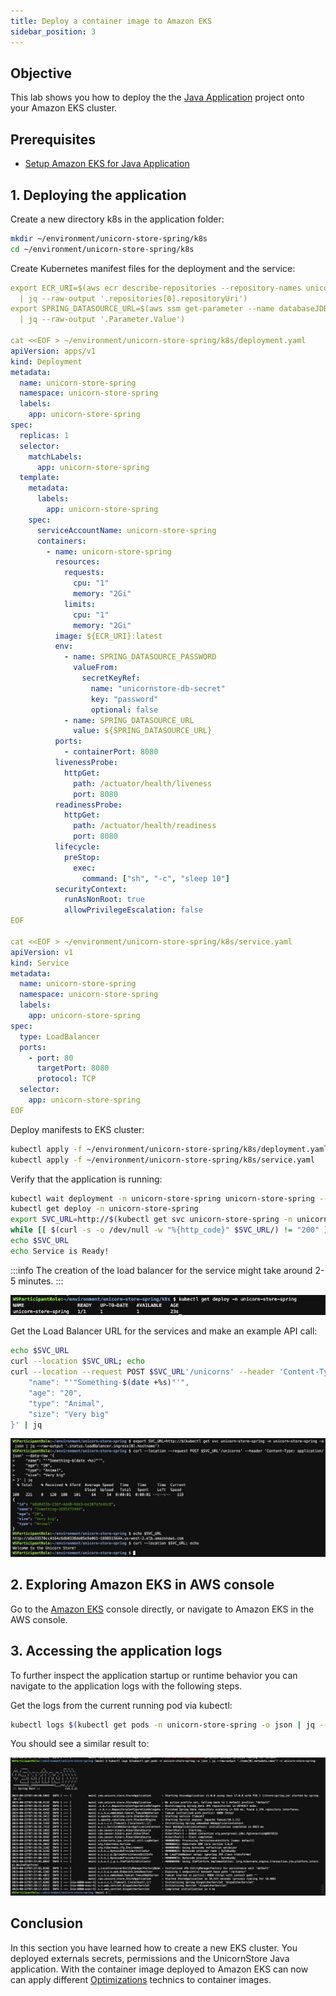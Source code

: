 ```yaml
---
title: Deploy a container image to Amazon EKS
sidebar_position: 3
---
```


## Objective

This lab shows you how to deploy the the [Java Application](introduction/java/workshop-setup.md) project onto your Amazon EKS cluster.

## Prerequisites

- [Setup Amazon EKS for Java Application](../../eks/java/eks-setup.md)

## 1. Deploying the application

Create a new directory k8s in the application folder:

```bash showLineNumbers
mkdir ~/environment/unicorn-store-spring/k8s
cd ~/environment/unicorn-store-spring/k8s
```

Create Kubernetes manifest files for the deployment and the service:

```yml showLineNumbers
export ECR_URI=$(aws ecr describe-repositories --repository-names unicorn-store-spring \
  | jq --raw-output '.repositories[0].repositoryUri')
export SPRING_DATASOURCE_URL=$(aws ssm get-parameter --name databaseJDBCConnectionString \
  | jq --raw-output '.Parameter.Value')

cat <<EOF > ~/environment/unicorn-store-spring/k8s/deployment.yaml
apiVersion: apps/v1
kind: Deployment
metadata:
  name: unicorn-store-spring
  namespace: unicorn-store-spring
  labels:
    app: unicorn-store-spring
spec:
  replicas: 1
  selector:
    matchLabels:
      app: unicorn-store-spring
  template:
    metadata:
      labels:
        app: unicorn-store-spring
    spec:
      serviceAccountName: unicorn-store-spring
      containers:
        - name: unicorn-store-spring
          resources:
            requests:
              cpu: "1"
              memory: "2Gi"
            limits:
              cpu: "1"
              memory: "2Gi"
          image: ${ECR_URI}:latest
          env:
            - name: SPRING_DATASOURCE_PASSWORD
              valueFrom:
                secretKeyRef:
                  name: "unicornstore-db-secret"
                  key: "password"
                  optional: false
            - name: SPRING_DATASOURCE_URL
              value: ${SPRING_DATASOURCE_URL}
          ports:
            - containerPort: 8080
          livenessProbe:
            httpGet:
              path: /actuator/health/liveness
              port: 8080
          readinessProbe:
            httpGet:
              path: /actuator/health/readiness
              port: 8080
          lifecycle:
            preStop:
              exec:
                command: ["sh", "-c", "sleep 10"]
          securityContext:
            runAsNonRoot: true
            allowPrivilegeEscalation: false
EOF

cat <<EOF > ~/environment/unicorn-store-spring/k8s/service.yaml
apiVersion: v1
kind: Service
metadata:
  name: unicorn-store-spring
  namespace: unicorn-store-spring
  labels:
    app: unicorn-store-spring
spec:
  type: LoadBalancer
  ports:
    - port: 80
      targetPort: 8080
      protocol: TCP
  selector:
    app: unicorn-store-spring
EOF
```

Deploy manifests to EKS cluster:

```bash showLineNumbers
kubectl apply -f ~/environment/unicorn-store-spring/k8s/deployment.yaml
kubectl apply -f ~/environment/unicorn-store-spring/k8s/service.yaml
```

Verify that the application is running:

```bash showLineNumbers
kubectl wait deployment -n unicorn-store-spring unicorn-store-spring --for condition=Available=True --timeout=120s
kubectl get deploy -n unicorn-store-spring
export SVC_URL=http://$(kubectl get svc unicorn-store-spring -n unicorn-store-spring -o json | jq --raw-output '.status.loadBalancer.ingress[0].hostname')
while [[ $(curl -s -o /dev/null -w "%{http_code}" $SVC_URL/) != "200" ]]; do echo "Service not yet available ..." &&  sleep 5; done
echo $SVC_URL
echo Service is Ready!
```

:::info
The creation of the load balancer for the service might take around 2-5 minutes.
:::

![eks-deploy](./images/eks-deploy.png)

Get the Load Balancer URL for the services and make an example API call:

```bash showLineNumbers
echo $SVC_URL
curl --location $SVC_URL; echo
curl --location --request POST $SVC_URL'/unicorns' --header 'Content-Type: application/json' --data-raw '{
    "name": "'"Something-$(date +%s)"'",
    "age": "20",
    "type": "Animal",
    "size": "Very big"
}' | jq
```

![eks-welcome](./images/eks-welcome.png)

## 2. Exploring Amazon EKS in AWS console

Go to the [Amazon EKS](https://console.aws.amazon.com/eks/home#/) console directly, or navigate to Amazon EKS in the AWS console.

## 3. Accessing the application logs

To further inspect the application startup or runtime behavior you can navigate to the application logs with the following steps.

Get the logs from the current running pod via kubectl:

```bash showLineNumbers
kubectl logs $(kubectl get pods -n unicorn-store-spring -o json | jq --raw-output '.items[0].metadata.name') -n unicorn-store-spring
```

You should see a similar result to:

![eks-initial-log](./images/eks-initial-log.png)

## Conclusion

In this section you have learned how to create a new EKS cluster. You deployed externals secrets, permissions and the UnicornStore Java application. With the container image deployed to Amazon EKS can now can apply different [Optimizations](optimizations/java/optimize-containers.md) technics to container images.

